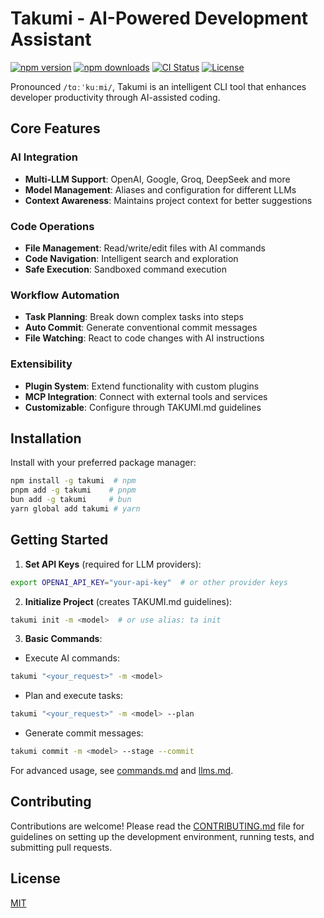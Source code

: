 # Takumi - AI-Powered Development Assistant

[![npm version](https://badgen.net/npm/v/takumi)](https://www.npmjs.com/package/takumi)
[![npm downloads](https://badgen.net/npm/dm/takumi)](https://www.npmjs.com/package/takumi)
[![CI Status](https://github.com/umijs/takumi/actions/workflows/ci.yml/badge.svg)](https://github.com/umijs/takumi/actions/workflows/ci.yml)
[![License](https://badgen.net/npm/license/takumi)](https://www.npmjs.com/package/takumi)

Pronounced `/tɑːˈkuːmi/`, Takumi is an intelligent CLI tool that enhances developer productivity through AI-assisted coding.

## Core Features

### AI Integration
- **Multi-LLM Support**: OpenAI, Google, Groq, DeepSeek and more
- **Model Management**: Aliases and configuration for different LLMs
- **Context Awareness**: Maintains project context for better suggestions

### Code Operations
- **File Management**: Read/write/edit files with AI commands
- **Code Navigation**: Intelligent search and exploration
- **Safe Execution**: Sandboxed command execution

### Workflow Automation
- **Task Planning**: Break down complex tasks into steps
- **Auto Commit**: Generate conventional commit messages
- **File Watching**: React to code changes with AI instructions

### Extensibility
- **Plugin System**: Extend functionality with custom plugins
- **MCP Integration**: Connect with external tools and services
- **Customizable**: Configure through TAKUMI.md guidelines

## Installation

Install with your preferred package manager:

```bash
npm install -g takumi  # npm
pnpm add -g takumi    # pnpm
bun add -g takumi     # bun
yarn global add takumi # yarn
```

## Getting Started

1. **Set API Keys** (required for LLM providers):
```bash
export OPENAI_API_KEY="your-api-key"  # or other provider keys
```

2. **Initialize Project** (creates TAKUMI.md guidelines):
```bash
takumi init -m <model>  # or use alias: ta init
```

3. **Basic Commands**:
- Execute AI commands:
```bash
takumi "<your_request>" -m <model>
```
- Plan and execute tasks:
```bash
takumi "<your_request>" -m <model> --plan
```
- Generate commit messages:
```bash
takumi commit -m <model> --stage --commit
```

For advanced usage, see [commands.md](./docs/commands.md) and [llms.md](./docs/llms.md).

## Contributing

Contributions are welcome! Please read the [CONTRIBUTING.md](./CONTRIBUTING.md) file for guidelines on setting up the development environment, running tests, and submitting pull requests.

## License

[MIT](./LICENSE)
